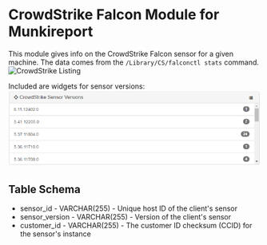 # CrowdStrike Falcon Module for Munkireport

This module gives info on the CrowdStrike Falcon sensor for a given machine. The data comes from the `/Library/CS/falconctl stats` command.
![CrowdStrike Listing](https://raw.githubusercontent.com/dcoobs/crowdstrike/master/images/CrowdStrikeListing.png)

Included are widgets for sensor versions:
![Sensor Versions Widget](https://raw.githubusercontent.com/dcoobs/crowdstrike/master/images/sensorversion_widget.PNG)

Table Schema
------
* sensor_id - VARCHAR(255) - Unique host ID of the client's sensor
* sensor_version - VARCHAR(255) - Version of the client's sensor
* customer_id - VARCHAR(255) - The customer ID checksum (CCID) for the sensor's instance
